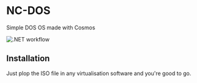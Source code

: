# NC-DOS
Simple DOS OS made with Cosmos

![.NET workflow](https://github.com/new-cube/NC-DOS/actions/workflows/dotnet/badge.svg)

## Installation
Just plop the ISO file in any virtualisation software and you're good to go.
